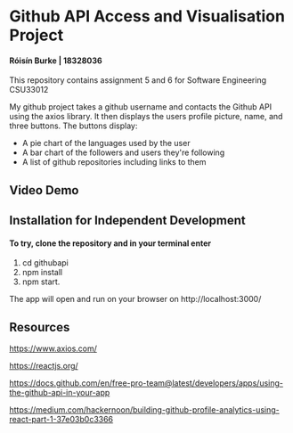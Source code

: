 # Github API Access and Visualisation Project
#### Róisín Burke | 18328036
This repository contains assignment 5 and 6 for Software Engineering CSU33012

My github project takes a github username and contacts the Github API using the axios library. It then displays the users profile picture, name, and three buttons. 
The buttons display:
- A pie chart of the languages used by the user
- A bar chart of the followers and users they're following 
- A list of github repositories including links to them


## Video Demo


## Installation for Independent Development
#### To try, clone the repository and in your terminal enter 
1) cd githubapi
2) npm install
3) npm start. 

The app will open and run on your browser on http://localhost:3000/

## Resources
https://www.axios.com/

https://reactjs.org/

https://docs.github.com/en/free-pro-team@latest/developers/apps/using-the-github-api-in-your-app

https://medium.com/hackernoon/building-github-profile-analytics-using-react-part-1-37e03b0c3366
